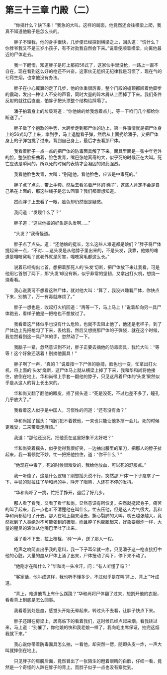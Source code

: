 # 第三十三章 门殿（二）


　　“你搞什么？快下来！”我急的大叫。这样的局面，他竟然还会往横梁上爬，我真不知道他脑子是怎么长的。 

　　胖子不理我，他的身手很快，几步便已经探到横梁之上，回头道：“慌什么？你胖爷我又不是三岁小孩子，有不对劲我自然会下来。”说着便顺着横梁，向离他最近的尸体走去。 

　　我一下醒悟，知道胖子是盯上那把56式了，这家伙手里没枪，一路上一直不自在，现在看到这么好的枪还不兴奋。这家伙无组织无纪律我是习惯了，现在气的七窍生烟，也拿他没有办法。 

　　胖子在小心翼翼的走了几步，他的体重很厉害，整个门殿的檐顶都顺着他脚步的震动，发出一种让人不安的声音，同时大量的碎木屑从上面掉了下来。我们条件反射的就往后直退，怕胖子把头顶整个结构给踩塌了。 

　　潘子拍着身上的垃圾骂道：“你他娘的给我悠着点儿，等一下咱们几个都给你断送了。” 

　　胖子做了个抱歉的手势，大跨步走到那尸体的边上，第一件事情就是把尸体身上的56式勾了上来，拿到手，马上退膛看子弹，然后从上面扔给潘子，又把尸体身上的子弹包挑了过来。背到自己身上，最后才去看那尸体。 

　　我看着胖子一点一点的把尸体的防毒面具解了下来。面具里面是一张中年老外的脸，整张脸扭曲着，脸色发青，嘴巴张地离奇的大，似乎死的时候正在大叫。死亡应该是瞬间的，所以死的时候的表情才会凝固的如此强烈。 

　　我看他脸色发青，大叫：“别碰他，看他脸色，应该是中毒死的。” 

　　胖子点了点头，带上手套。然后去看吊着尸体的‘绳子’，这些人肯定不会是自己吊在上面的，那这些绳子是怎么回事？我们都很想知道。 

　　然而胖子上去看了一眼，脸色却仍然很是疑惑。 

　　我问道：“发现什么了？” 

　　胖子道：“这些他娘的好象是头发啊……” 

　　“头发？”我奇怪道。 

　　胖子点了点头。道：“还他娘的挺长，怎么这些人难道都是娘们？”胖子将尸体提起来一点，“不对……这头发是从他脖子里出来的，不是头发，我靠，他娘的难道是嘎吱窝毛？这老外就是厉害，嘎吱窝毛都这么长。” 

　　说着已经掏出匕首，想把着那死人的‘头发’切断，把尸体放下来让我看。可是他用匕首划了两下，那‘头发’却没有断，似乎非常的坚韧，又拿出打火机，想烧一烧看看。 

　　我心说我可不想看这种尸体，就对他大叫：“算了，我没兴趣看尸体，你快点下来，别搞了，万一有毒就麻烦了。” 

　　胖子一想也是，收起打火机回道：“再等一下，马上马上！”说着却向另一具尸体跑去，看样子他是一把枪也不想放过了。 

　　我看着这尸体似乎也没有什么危险，也就不去阻止他了，他还是老样子，到了尸体边上先把枪勾了下来，丢给我，然后又想挑那尸体的子弹袋，就在这个时候，我忽然看到这一具尸体的手，忽然动了一下。 

　　我脑子一紧，忽然意识到不对，胖子正要去摘他的防毒面具，我忙大叫：“等等！这个好象还活着！别摘他面具！” 

　　胖子啊了一声，“真的？”说着按一下尸体的脉搏，脸色也一变，忙拿出打火机，将上面的‘头发’烧断，这尸体马上就从横梁上掉了下来，我和华和尚将他接住，放倒在地上。华和尚带上手套一翻他的脖子，只见这吊着尸体的‘头发’果然似乎是从这人的背上长出来的。 

　　华和尚又翻了翻他的眼皮，摇了摇头道：“死是没死，不过也差不多了，瞳孔几乎放大了。” 

　　我看着这人似乎是中国人，习惯性的问道：“还有没有救？” 

　　华和尚摇了摇头：“咱们犯不着救他，一来也只能让他多撑一会儿，死的时候更难受，二来带着走麻烦。” 

　　我道：“那他还没死，把他丢在这里好象不太好吧？” 

　　华和尚笑着摇头，似乎觉得我很好笑，一边抽出腰里的军刀，把那人的脖子扯起来，我一看顿觉不妙，忙一把把他拉住，道：“你干什么？” 

　　“他现在中毒了，死的时候很难受的，我给他放血，可以死的舒服点。” 

　　我一听傻了，这是什么逻辑？刚想摇头说不行，突然那‘尸体’一下子痉挛了一下，手猛的就拉住了华和尚的手，睁开了眼睛，人还在不停的发抖。 

　　“华和尚吓了一跳，忙把手挣开，退后了好几步。 

　　那人看了看我，又看了看华和尚，显然意识有所恢复。突然就挺起身子，痛苦的叫了起来，我一点也听不清楚他在叫什么，忙去压他，但是这人力气很大，我和华和尚都给甩了开去。那人在地上翻来滚去，撕心裂肺的大叫，嘴巴越张越大，竟然张到了人类绝对不可能张到的极限，而且脖子也膨胀起来，好象要爆炸一样，大量的腥臭的液体从他嘴巴里吐了出来。 

　　潘子看不下去，拉上枪栓，‘砰’一声，送了那人一程。 

　　枪声之响简直出乎我的意料，我一下子耳朵就一疼，只见潘子这一枪直接打中他的心脏，大量的血从尸体上涌了出来，尸体扭动了两下，停下来不动了。 

　　“他刚才在叫什么？”华和尚一头冷汗，问：“有人听懂了吗？” 

　　“客家话，他叫成这样，我也听不懂多少，不过似乎是在叫‘背上、背上’”叶成道。 

　　“背上，难道他背上有什么蹊跷？”华和尚将尸体翻了过来，想割开他的衣服，看看背上到底是怎么回事。 

　　我看着到处是血，感觉头开始无晕起来，转过头不去看，让胖子快点下来。 

　　胖子还蹲在房梁上，居高临下的看着我们，这时候已经点起来烟。看我转过来，马上道：“别催了，你他娘的快和我老娘一样了，我向毛主席保证，抽完这烟我就下来。” 

　　我心说你带着防毒面具怎么抽，一看他，却突然一愣，随即头皮一炸，一声大叫就摔倒在地上。 

　　只见胖子的肩膀后面，竟然冒出了一张陌生的瞪着眼睛的白脸，仔细一看，竟然是一个奇怪的人趴在胖子的背上。而胖子似乎一点也没有察觉到。 

